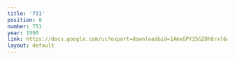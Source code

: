 ```yaml
---
title: '751'
position: 8
number: 751
year: 1990
link: https://docs.google.com/uc?export=download&id=1AmxGPY25GZOh8rxl6a-fl1KxHOGoA6P2
layout: default
---
```


